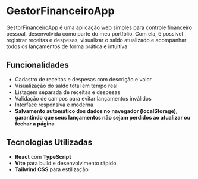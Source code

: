 # GestorFinanceiroApp

GestorFinanceiroApp é uma aplicação web simples para controle financeiro pessoal, desenvolvida como parte do meu portfólio. Com ela, é possível registrar receitas e despesas, visualizar o saldo atualizado e acompanhar todos os lançamentos de forma prática e intuitiva.

## Funcionalidades

- Cadastro de receitas e despesas com descrição e valor
- Visualização do saldo total em tempo real
- Listagem separada de receitas e despesas
- Validação de campos para evitar lançamentos inválidos
- Interface responsiva e moderna
- **Salvamento automático dos dados no navegador (localStorage), garantindo que seus lançamentos não sejam perdidos ao atualizar ou fechar a página**

## Tecnologias Utilizadas

- **React** com **TypeScript**
- **Vite** para build e desenvolvimento rápido
- **Tailwind CSS** para estilização
